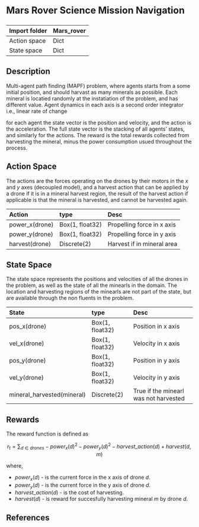 <p style="font-size:25px;text-align:left"><b>Mars Rover Science Mission Navigation</b></p>

| Import folder     | Mars_rover  |
|:------------------|:------------|
| Action space      | Dict        |
| State space       | Dict        |



## Description
Multi-agent path finding (MAPF) problem, where agents starts from a some initial position, and should harvast as many minerals as possible. Each mineral is locatied randomly at the instatiation of the problem, and has different value. Agent dynamics in each axis is a second order integrator i.e., linear rate of change

for each agent the state vector is the position and velocity, and the action is the acceleration. The full state vector is the stacking of all agents’ states, and similarly for the actions. The reward is the total rewards collected from harvesting the mineral, minus the power consumption usued throughout the process.

## Action Space

The actions are the forces operating on the drones by their motors in the *x* and *y* axes (decoupled model), and a harvest action that can be applied by a drone if it is in a mineral harvest region, the result of the harvest action if applicable is that the mineral is harvested, and cannot be harvested again.

| Action               | type             |  Desc                          |
|:---------------------|:-----------------|:-------------------------------|
| power_x(drone)      | Box(1, float32)   |  Propelling force in x axis    |
| power_y(drone)      | Box(1, float32)   |     Propelling force in y axis |
| harvest(drone)      | Discrete(2)       |  Harvest if in mineral area    |

## State Space

The state space represents the positions and velocities of all the drones in the problem, as well as the state of all the minearls in the domain.
The location and harvesting regions of the minearls are not part of the state, but are available through the non fluents in the problem.

| State                      | type              |  Desc                                   |
|:---------------------------|:------------------|:----------------------------------------|
| pos_x(drone)               | Box(1, float32)   | Position in x axis                      |
| vel_x(drone)               | Box(1, float32)   |  Velocity in x axis                     |
| pos_y(drone)               | Box(1, float32)   |  Position in y axis                     |
| vel_y(drone)               | Box(1, float32)   |  Velocity in y axis                     |
| mineral_harvested(mineral) | Discrete(2)       |  True if the minearl was not harvested  |

## Rewards

The reward function is defined as 

$$r_t = \sum_{d \in drones} -power_x(d)^2 - power_y(d)^2 - harvest\_action(d) + harvest(d,m) $$ 

where, 
- $power_x(d)$ - is the current force in the x axis of drone *d*.
- $power_y(d)$ - is the current force in the y axis of drone *d*.
- $harvest\_action(d)$ - is the cost of harvesting.
- $harvest(d)$ - is reward for succesfully harvesting mineral *m* by drone *d*.


## References




